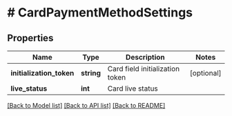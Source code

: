 # # CardPaymentMethodSettings

## Properties

Name | Type | Description | Notes
------------ | ------------- | ------------- | -------------
**initialization_token** | **string** | Card field initialization token | [optional]
**live_status** | **int** | Card live status |

[[Back to Model list]](../../README.md#models) [[Back to API list]](../../README.md#endpoints) [[Back to README]](../../README.md)
